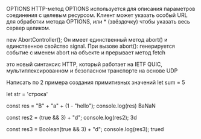 OPTIONS
HTTP-метод OPTIONS используется для описания параметров соединения с целевым ресурсом. Клиент может указать особый URL для обработки метода OPTIONS, или * (звёздочку) чтобы указать весь сервер целиком.

 new AbortController();
 Он имеет единственный метод abort() и единственное свойство signal.
При вызове abort():
генерируется событие с именем abort на объекте и прерывает метод fetch

это новый синтаксис HTTP, который работает на IETF QUIC, мультиплексированном и безопасном транспорте на основе UDP

Написать по 2 примера создания примитивных значений
let sum = 5

let str = 'строка'

const res = "B" + "a" + (1 - "hello");
console.log(res)
BaNaN

const res2 = (true && 3) + "d";
console.log(res2); 
3d

const res3 = Boolean(true && 3) + "d";
console.log(res3);
trued